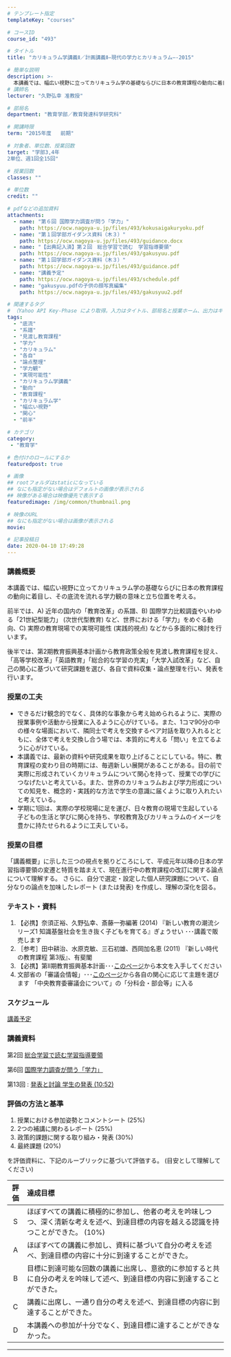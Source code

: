 ```yaml
---
# テンプレート指定
templateKey: "courses"

# コースID
course_id: "493"

# タイトル
title: "カリキュラム学講義Ⅱ／計画講義Ⅱ―現代の学力とカリキュラム―-2015"

# 簡単な説明
description: >-
  本講義では、幅広い視野に立ってカリキュラム学の基礎ならびに日本の教育課程の動向に着目し、その底流を流れる学力観の意味と立ち位置を考える。前半では、A) 近年の国内の「教育改革」の系譜、B) 国際学力比較調査やいわゆる「21世紀型能力」 (次世代型教育) など、世界における「学力」をめぐる動向、C) 実際の教育現場での実現可能性 (実践的視点) などから多面的に検討を行います。後半では、第2 ....
# 講師名
lecturer: "久野弘幸 准教授"

# 部局名
department: "教育学部／教育発達科学研究科"

# 開講時限
term: "2015年度	前期"

# 対象者、単位数、授業回数
target: "学部3,4年
2単位、週1回全15回"

# 授業回数
classes: ""

# 単位数
credit: ""

# pdfなどの追加資料
attachments:
  - name: "第６回 国際学力調査が問う「学力」" 
    path: https://ocw.nagoya-u.jp/files/493/kokusaigakuryoku.pdf
  - name: "第１回学部ガイダンス資料（木３）" 
    path: https://ocw.nagoya-u.jp/files/493/guidance.docx
  - name: "【出典記入済】第２回　総合学習で読む　学習指導要領" 
    path: https://ocw.nagoya-u.jp/files/493/gakusyuu.pdf
  - name: "第１回学部ガイダンス資料（木３）" 
    path: https://ocw.nagoya-u.jp/files/493/guidance.pdf
  - name: "講義予定" 
    path: https://ocw.nagoya-u.jp/files/493/schedule.pdf
  - name: "gakusyuu.pdfの子供の顔写真編集" 
    path: https://ocw.nagoya-u.jp/files/493/gakusyuu2.pdf

# 関連するタグ
# （Yahoo API Key-Phase により取得。入力はタイトル、部局名と授業ホーム、出力はキーフレーズ（tags））
tags:
  - "底流"
  - "系譜"
  - "見渡し教育課程"
  - "学力"
  - "カリキュラム"
  - "各自"
  - "論点整理"
  - "学力観"
  - "実現可能性"
  - "カリキュラム学講義"
  - "動向"
  - "教育課程"
  - "カリキュラム学"
  - "幅広い視野"
  - "関心"
  - "前半"

# カテゴリ
category:
 - "教育学"

# 色付けのロールにするか
featuredpost: true

# 画像
## rootフォルダはstaticになっている
## なにも指定がない場合はデフォルトの画像が表示される
## 映像がある場合は映像優先で表示する
featuredimage: /img/common/thumbnail.png

# 映像のURL
## なにも指定がない場合は画像が表示される
movie: 

# 記事投稿日
date: 2020-04-10 17:49:28
---
```


### 講義概要

本講義では、幅広い視野に立ってカリキュラム学の基礎ならびに日本の教育課程の動向に着目し、その底流を流れる学力観の意味と立ち位置を考える。

前半では、A) 近年の国内の「教育改革」の系譜、B) 国際学力比較調査やいわゆる「21世紀型能力」 (次世代型教育) など、世界における「学力」をめぐる動向、C) 実際の教育現場での実現可能性 (実践的視点) などから多面的に検討を行います。

後半では、第2期教育振興基本計画から教育政策全般を見渡し教育課程を捉え、「高等学校改革」「英語教育」「総合的な学習の充実」「大学入試改革」など、自己の関心に基づいて研究課題を選び、各自で資料収集・論点整理を行い、発表を行います。


### 授業の工夫

* できるだけ観念的でなく、具体的な事象から考え始められるように、実際の授業事例や活動から授業に入るように心がけている。また、1コマ90分の中の様々な場面において、隣同士で考えを交換するペア対話を取り入れるとともに、全体で考えを交換し合う場では、本質的に考える「問い」を立てるように心がけている。
* 本講義では、最新の資料や研究成果を取り上げることにしている。特に、教育課程の変わり目の時期には、毎週新しい展開があることがある。目の前で実際に形成されていくカリキュラムについて関心を持って、授業での学びにつなげたいと考えている。また、世界のカリキュラムおよび学力形成についての知見を、概念的・実践的な方法で学生の意識に届くように取り入れたいと考えている。
* 学期に1回は、実際の学校現場に足を運び、日々教育の現場で生起している子どもの生活と学びに関心を持ち、学校教育及びカリキュラムのイメージを豊かに持たせられるように工夫している。





### 授業の目標

「講義概要」に示した三つの視点を拠りどころにして、平成元年以降の日本の学習指導要領の変遷と特質を踏まえて、現在進行中の教育課程の改訂に関する論点について理解する。 さらに、自分で選定・設定した個人研究課題について、自分なりの論点を加味したレポート (または発表) を作成し、理解の深化を図る。

### テキスト・資料

1. 【必携】奈須正裕、久野弘幸、斎藤一弥編著 (2014) 『新しい教育の潮流シリーズ1 知識基盤社会を生き抜く子どもを育てる』ぎょうせい ･･･講義で販売します
2. ［参考］田中耕治、水原克敏、三石初雄、西岡加名恵 (2011) 『新しい時代の教育課程 第3版』、有斐閣
3. 【必携】第Ⅱ期教育振興基本計画･･･[このページ](http://www.mext.go.jp/b_menu/shingi/chukyo/chukyo9/sonota/1334511.htm)から本文を入手してください
4. 文部省の「審議会情報」･･･[このページ](http://www.mext.go.jp/b_menu/shingi/chukyo/chukyo0/index.htm)から各自の関心に応じて主題を選びます 「中央教育委審議会について」の「分科会・部会等」に入る


### スケジュール
[講義予定](https://ocw.nagoya-u.jp/files/493/schedule.pdf) 



### 講義資料

第2回
[総合学習で読む学習指導要領](https://ocw.nagoya-u.jp/files/493/gakusyuu2.pdf) 


第6回
[国際学力調査が問う「学力」](https://ocw.nagoya-u.jp/files/493/kokusaigakuryoku.pdf) 


第13回
: <a href="https://nuvideo.media.nagoya-u.ac.jp/embed/cf3ac3aab06f4256effe9059bf4b549491a4bbd0" target="blank">発表と討論 学生の発表 (10:52)</a>





### 評価の方法と基準

1.  授業における参加姿勢とコメントシート (25%)
2.  2つの補講に関わるレポート (25%)
3.  政策的課題に関する取り組み・発表 (30%)
4.  最終課題 (20%)

を評価資料に、下記のルーブリックに基づいて評価する。 (目安として理解してください)

|評価|達成目標 |
|:-:|:-|
|S | ほぼすべての講義に積極的に参加し、他者の考えを吟味しつつ、深く清新な考えを述べ、到達目標の内容を越える認識を持つことができた。 (10%) |
|A | ほぼすべての講義に参加し、資料に基づいて自分の考えを述べ、到達目標の内容に十分に到達することができた。|
|B | 目標に到達可能な回数の講義に出席し、意欲的に参加すると共に自分の考えを吟味して述べ、到達目標の内容に到達することができた。|
|C | 講義に出席し、一通り自分の考えを述べ、到達目標の内容に到達することができた。|
|D | 本講義への参加が十分でなく、到達目標に達することができなかった。|



-----